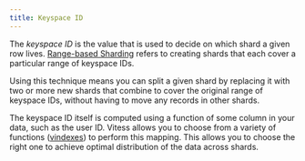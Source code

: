 ```yaml
---
title: Keyspace ID
---
```


The *keyspace ID* is the value that is used to decide on which shard a given row lives. [Range-based Sharding](../../reference/features/sharding#key-ranges-and-partitions) refers to creating shards that each cover a particular range of keyspace IDs.

Using this technique means you can split a given shard by replacing it with two or more new shards that combine to cover the original range of keyspace IDs, without having to move any records in other shards.

The keyspace ID itself is computed using a function of some column in your data, such as the user ID. Vitess allows you to choose from a variety of functions ([vindexes](../../reference/features/vindexes/)) to perform this mapping. This allows you to choose the right one to achieve optimal distribution of the data across shards.

